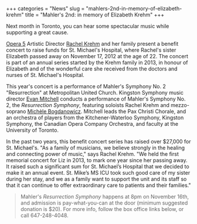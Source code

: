 +++
categories = "News"
slug = "mahlers-2nd-in-memory-of-elizabeth-krehm"
title = "Mahler&#039;s 2nd: in memory of Elizabeth Krehm"
+++

Next month in Toronto, you can hear some spectacular music while supporting a great cause.

[Opera 5](/scene/companies/opera-5/) Artistic Director [Rachel Krehm](/scene/people/rachel-krehm/) and her family present a benefit concert to raise funds for St. Michael's Hospital, where Rachel's sister Elizabeth passed away on November 17, 2012 at the age of 22. The concert is part of an annual series started by the Krehm family in 2013, in honour of Elizabeth and of the wonderful care she received from the doctors and nurses of St. Michael's Hospital.

This year's concert is a performance of Mahler's Symphony No. 2 "Resurrection" at Metropolitan United Church. Kingston Symphony music director [Evan Mitchell](/scene/people/evan-mitchell/) conducts a performance of Mahler's Symphony No. 2, the *Resurrection Symphony*, featuring soloists Rachel Krehm and mezzo-soprano [Michèle Bogdanowicz](/scene/people/michele-bogdanowicz/). Mitchell leads the Pax Christi Chorale, and an orchestra of players from the Kitchener-Waterloo Symphony, Kingston Symphony, the Canadian Opera Company Orchestra, and faculty at the University of Toronto.

In the past two years, this benefit concert series has raised over $27,000 for St. Michael's. "As a family of musicians, we believe strongly in the healing and connecting power of music," says Rachel Krehm. "We held the first memorial concert for Liz in 2013, to mark one year since her passing away. It raised such a significant sum for St. Michael’s Hospital that we decided to make it an annual event. St. Mike’s MS ICU took such good care of my sister during her stay, and we as a family want to support the unit and its staff so that it can continue to offer extraordinary care to patients and their families."

>Mahler's *Resurrection Symphony* happens at 8pm on November 16th, and admission is pay-what-you-can at the door (minimum suggested donation is $20). For more info, follow the box office links below, or call 647-248-4048.
